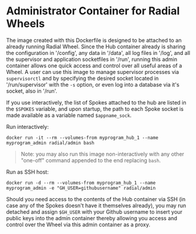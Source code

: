 # Administrator Container for Radial Wheels

The image created with this Dockerfile is designed to be attached to an already
running Radial Wheel. Since the Hub container already is sharing the
configuration in '/config', any data in '/data', all log files in '/log', and
all the supervisor and application socketfiles in '/run', running this admin
container allows one quick access and control over all useful areas of a Wheel.
A user can use this image to manage supervisor processes via `supervisorctl` and
by specifying the desired socket located in '/run/supervisor' with the `-s`
option, or even log into a database via it's socket, also in '/run'.

If you use interactively, the list of Spokes attached to the hub are listed in
the `$SPOKES` variable, and upon startup, the path to each Spoke socket is made
available as a variable named `$appname_sock`.

Run interactively:

`docker run -it --rm --volumes-from myprogram_hub_1 --name myprogram_admin radial/admin bash`
> Note: you may also run this image non-interactively with any other "one-off" command appended to the end replacing `bash`.

Run as SSH host:

`docker run -d --rm --volumes-from myprogram_hub_1 --name myprogram_admin -e "GH_USER=githubusername" radial/admin`

Should you need access to the contents of the Hub container via SSH (in case any
of the Spokes doesn't have it themselves already), you may run detached and
assign `$GH_USER` with your Github username to insert your public keys into the
admin container thereby allowing you access and control over the Wheel via this
admin container as a proxy.
